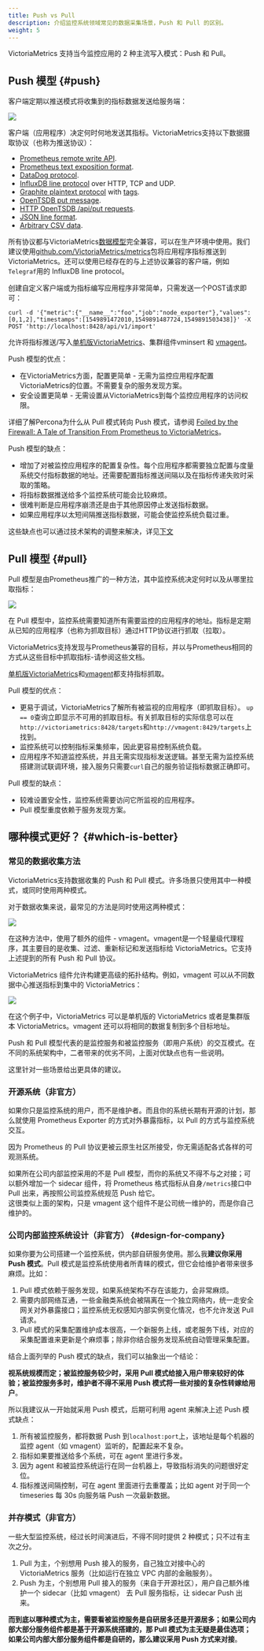 ```yaml
---
title: Push vs Pull
description: 介绍监控系统领域常见的数据采集场景，Push 和 Pull 的区别。
weight: 5
---
```


VictoriaMetrics 支持当今监控应用的 2 种主流写入模式：Push 和 Pull。

## Push 模型 {#push}
客户端定期以推送模式将收集到的指标数据发送给服务端：

![](push-model.png)

客户端（应用程序）决定何时何地发送其指标。VictoriaMetrics支持以下数据摄取协议（也称为推送协议）：

+ [Prometheus remote write API](https://docs.victoriametrics.com/Single-server-VictoriaMetrics.html#prometheus-setup).
+ [Prometheus text exposition format](https://docs.victoriametrics.com/Single-server-VictoriaMetrics.html#how-to-import-data-in-prometheus-exposition-format).
+ [DataDog protocol](https://docs.victoriametrics.com/Single-server-VictoriaMetrics.html#how-to-send-data-from-datadog-agent).
+ [InfluxDB line protocol](https://docs.victoriametrics.com/Single-server-VictoriaMetrics.html#how-to-send-data-from-influxdb-compatible-agents-such-as-telegraf) over HTTP, TCP and UDP.
+ [Graphite plaintext protocol](https://docs.victoriametrics.com/Single-server-VictoriaMetrics.html#how-to-send-data-from-graphite-compatible-agents-such-as-statsd) with [tags](https://graphite.readthedocs.io/en/latest/tags.html#carbon).
+ [OpenTSDB put message](https://docs.victoriametrics.com/Single-server-VictoriaMetrics.html#sending-data-via-telnet-put-protocol).
+ [HTTP OpenTSDB /api/put requests](https://docs.victoriametrics.com/Single-server-VictoriaMetrics.html#sending-opentsdb-data-via-http-apiput-requests).
+ [JSON line format](https://docs.victoriametrics.com/Single-server-VictoriaMetrics.html#how-to-import-data-in-json-line-format).
+ [Arbitrary CSV data](https://docs.victoriametrics.com/Single-server-VictoriaMetrics.html#how-to-import-csv-data).

所有协议都与VictoriaMetrics[数据模型](https://www.victoriametrics.com.cn/victoriametrics/he-xin-gai-nian)完全兼容，可以在生产环境中使用。我们建议使用[github.com/VictoriaMetrics/metrics](https://github.com/VictoriaMetrics/metrics)包将应用程序指标推送到VictoriaMetrics。还可以使用已经存在的与上述协议兼容的客户端，例如`Telegraf`用的 InfluxDB line protocol。

创建自定义客户端或为指标编写应用程序非常简单，只需发送一个POST请求即可：


```plain
curl -d '{"metric":{"__name__":"foo","job":"node_exporter"},"values":[0,1,2],"timestamps":[1549891472010,1549891487724,1549891503438]}' -X POST 'http://localhost:8428/api/v1/import'
```

允许将指标推送/写入[单机版VictoriaMetrics](https://www.victoriametrics.com.cn/victoriametrics/dan-ji-ban-ben)、集群组件vminsert 和 [vmagent](https://www.victoriametrics.com.cn/victoriametrics/xi-tong-zu-jian/vmagent)。

Push 模型的优点：

+ 在VictoriaMetrics方面，配置更简单 - 无需为监控应用程序配置VictoriaMetrics的位置。不需要复杂的服务发现方案。 
+ 安全设置更简单 - 无需设置从VictoriaMetrics到每个监控应用程序的访问权限。 

详细了解Percona为什么从 Pull 模式转向 Push 模式，请参阅 [Foiled by the Firewall: A Tale of Transition From Prometheus to VictoriaMetrics](https://www.percona.com/blog/2020/12/01/foiled-by-the-firewall-a-tale-of-transition-from-prometheus-to-victoriametrics/)。

Push 模型的缺点：

+ 增加了对被监控应用程序的配置复杂性。每个应用程序都需要独立配置与度量系统交付指标数据的地址。还需要配置指标推送间隔以及在指标传递失败时采取的策略。 
+ 将指标数据推送给多个监控系统可能会比较麻烦。
+ 很难判断是应用程序崩溃还是由于其他原因停止发送指标数据。 
+ 如果应用程序以太短间隔推送指标数据，可能会使监控系统负载过重。

这些缺点也可以通过技术架构的调整来解决，详见[下文](#design-for-company)

## Pull 模型 {#pull}
Pull 模型是由Prometheus推广的一种方法，其中监控系统决定何时以及从哪里拉取指标：

![](pull-model.png)

在 Pull 模型中，监控系统需要知道所有需要监控的应用程序的地址。指标是定期从已知的应用程序（也称为抓取目标）通过HTTP协议进行抓取（拉取）。

VictoriaMetrics支持发现与Prometheus兼容的目标，并以与Prometheus相同的方式从这些目标中抓取指标-请参阅这些文档。

[单机版VictoriaMetrics](https://www.victoriametrics.com.cn/victoriametrics/dan-ji-ban-ben)和[vmagent](https://www.victoriametrics.com.cn/victoriametrics/xi-tong-zu-jian/vmagent)都支持指标抓取。

Pull 模型的优点：

+ 更易于调试，VictoriaMetrics了解所有被监视的应用程序（即抓取目标）。 `up == 0`查询立即显示不可用的抓取目标。有关抓取目标的实际信息可以在`http://victoriametrics:8428/targets`和`http://vmagent:8429/targets`上找到。 
+ 监控系统可以控制指标采集频率，因此更容易控制系统负载。 
+ 应用程序不知道监控系统，并且无需实现指标发送逻辑。甚至无需为监控系统搭建测试联调环境，接入服务只需要`curl`自己的服务验证指标数据正确即可。 

Pull 模型的缺点：

+ 较难设置安全性，监控系统需要访问它所监视的应用程序。 
+ Pull 模型重度依赖于服务发现方案。


## 哪种模式更好？ {#which-is-better}

### 常见的数据收集方法
VictoriaMetrics支持数据收集的 Push 和 Pull 模式。许多场景只使用其中一种模式，或同时使用两种模式。

对于数据收集来说，最常见的方法是同时使用这两种模式：

![](pull-and-push.png)

在这种方法中，使用了额外的组件 - vmagent。vmagent是一个轻量级代理程序，其主要目的是收集、过滤、重新标记和发送指标给 VictoriaMetrics。它支持上述提到的所有 Push 和 Pull 协议。

VictoriaMetrics 组件允许构建更高级的拓扑结构。例如，vmagent 可以从不同数据中心推送指标到集中的 VictoriaMetrics：

![](pull-and-push-2.png)

在这个例子中，VictoriaMetrics 可以是单机版的 VictoriaMetrics 或者是集群版本 VictoriaMetrics。vmagent 还可以将相同的数据复制到多个目标地址。

Push 和 Pull 模型代表的是监控服务和被监控服务（即用户系统）的交互模式。在不同的系统架构中，二者带来的优劣不同，上面对优缺点也有一些说明。

这里针对一些场景给出更具体的建议。

### 开源系统（非官方）

如果你只是监控系统的用户，而不是维护者。而且你的系统长期有开源的计划，那么就使用 Prometheus Exporter 的方式对外暴露指标，以 Pull 的方式与监控系统交互。

因为 Prometheus 的 Pull 协议更被云原生社区所接受，你无需适配各式各样的可观测系统。

如果所在公司内部监控采用的不是 Pull 模型，而你的系统又不得不与之对接；可以额外增加一个 sidecar 组件，将 Prometheus 格式指标从自身`/metrics`接口中 Pull 出来，再按照公司监控系统规范 Push 给它。  
这很类似上面的架构，只是 vmagent 这个组件不是公司统一维护的，而是你自己维护的。

### 公司内部监控系统设计（非官方） {#design-for-company}

如果你要为公司搭建一个监控系统，供内部自研服务使用。那么我**建议你采用 Push 模式**。Pull 模式是监控系统使用者所青睐的模式，但它会给维护者带来很多麻烦。比如：

1. Pull 模式依赖于服务发现，如果系统架构不存在该能力，会非常麻烦。
2. 需要内部网络互通，一些金融类系统会被隔离在一个独立网络内，统一走安全网关对外暴露接口；监控系统无权感知内部实例变化情况，也不允许发送 Pull 请求。
3. Pull 模式的采集配置维护成本很高，一个新服务上线，或老服务下线，对应的采集配置谁来更新是个麻烦事；除非你结合服务发现系统自动管理采集配置。

结合上面列举的 Push 模式的缺点，我们可以抽象出一个结论：

**视系统规模而定；被监控服务较少时，采用 Pull 模式给接入用户带来较好的体验；被监控服务多时，维护者不得不采用 Push 模式将一些对接的复杂性转嫁给用户**。

所以我建议从一开始就采用 Push 模式，后期可利用 agent 来解决上述 Push 模式缺点：
1. 所有被监控服务，都将数据 Push 到`localhost:port`上，该地址是每个机器的监控 agent（如 vmagent）监听的，配置起来不复杂。
2. 指标如果要推送给多个系统，可在 agent 里进行多发。
3. 因为 agent 和被监控系统运行在同一台机器上，导致指标消失的问题很好定位。
3. 指标推送间隔控制，可在 agent 里面进行去重覆盖；比如 agent 对于同一个 timeseries 每 30s 向服务端 Push 一次最新数据。

### 并存模式（非官方）

一些大型监控系统，经过长时间演进后，不得不同时提供 2 种模式；只不过有主次之分。

1. Pull 为主，个别想用 Push 接入的服务，自己独立对接中心的 VictoriaMetrics 服务（比如运行在独立 VPC 内部的金融服务）。
2. Push 为主，个别想用 Pull 接入的服务（来自于开源社区），用户自己额外维护一个 sidecar（比如 vmagent） 去 Pull 服务指标，让 sidecar Push 出来。

**而到底以哪种模式为主，需要看被监控服务是自研居多还是开源居多；如果公司内部大部分服务组件都是基于开源系统搭建的，那 Pull 模式为主无疑是最佳选项；如果公司内部大部分服务组件都是自研的，那么建议采用 Push 方式来对接**。